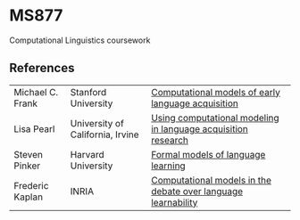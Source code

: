 # MS877
Computational Linguistics coursework

## References

|   |   |   |
|---|---|---|
| Michael C. Frank  | Stanford University | [Computational models of early language acquisition](https://scholar.google.com/scholar?cluster=13131841366424096267&hl=en&as_sdt=) |
| Lisa Pearl | University of California, Irvine | [Using computational modeling in language acquisition research](https://scholar.google.com/scholar?hl=en&as_sdt=0%2C33&as_vis=1&q=lisa+pearl+Using+computational+modeling+in+language+acquisition+research&btnG=) |
| Steven Pinker | Harvard University | [Formal models of language learning](https://scholar.google.com/scholar?hl=en&as_sdt=0%2C33&as_vis=1&q=Formal+models+of+language+learning&btnG=) |
| Frederic Kaplan | INRIA | [Computational models in the debate over language learnability](https://hal.inria.fr/inria-00348493)


